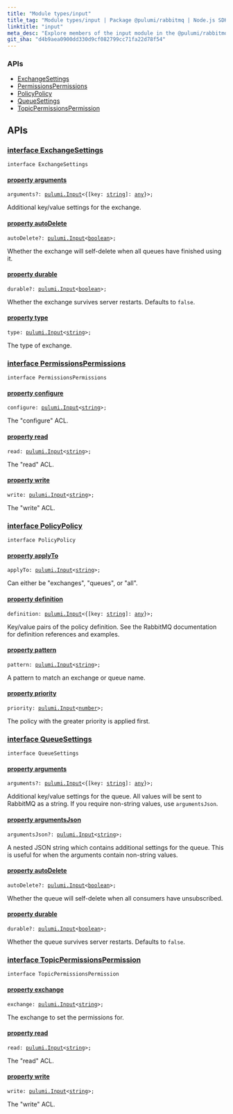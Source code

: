 ```yaml
---
title: "Module types/input"
title_tag: "Module types/input | Package @pulumi/rabbitmq | Node.js SDK"
linktitle: "input"
meta_desc: "Explore members of the input module in the @pulumi/rabbitmq package."
git_sha: "d4b9aea0900dd330d9cf082799cc71fa22d78f54"
---
```


<!-- WARNING: this page was generated by a tool. Do not edit it by hand. -->
<!-- To change it, please see https://github.com/pulumi/docs/tree/master/tools/tscdocgen. -->






<h3>APIs</h3>
<ul class="api">
    <li><a href="#ExchangeSettings"><span class="symbol api"></span>ExchangeSettings</a></li>
    <li><a href="#PermissionsPermissions"><span class="symbol api"></span>PermissionsPermissions</a></li>
    <li><a href="#PolicyPolicy"><span class="symbol api"></span>PolicyPolicy</a></li>
    <li><a href="#QueueSettings"><span class="symbol api"></span>QueueSettings</a></li>
    <li><a href="#TopicPermissionsPermission"><span class="symbol api"></span>TopicPermissionsPermission</a></li>
</ul>




<h2 id="apis">APIs</h2>
<h3 class="pdoc-module-header" id="ExchangeSettings" data-link-title="ExchangeSettings">
    <a href="https://github.com/pulumi/pulumi-rabbitmq/blob/{{< param git_sha >}}/sdk/nodejs/types/input.ts#L7">
        interface <strong>ExchangeSettings</strong>
    </a>
</h3>

<pre class="highlight"><code><span class='kr'>interface</span> <span class='nx'>ExchangeSettings</span></code></pre>
<h4 class="pdoc-member-header" id="ExchangeSettings-arguments">
<a class="pdoc-child-name" href="https://github.com/pulumi/pulumi-rabbitmq/blob/{{< param git_sha >}}/sdk/nodejs/types/input.ts#L11">property <b>arguments</b></a>
</h4>

<pre class="highlight"><code><span class='kd'></span>arguments?: <a href='/docs/reference/pkg/nodejs/pulumi/pulumi/#Input'>pulumi.Input</a>&lt;{[key: <span class='kd'><a href='https://developer.mozilla.org/en-US/docs/Web/JavaScript/Reference/Global_Objects/String'>string</a></span>]: <span class='kd'><a href='https://www.typescriptlang.org/docs/handbook/basic-types.html#any'>any</a></span>}&gt;;</code></pre>

Additional key/value settings for the exchange.

<h4 class="pdoc-member-header" id="ExchangeSettings-autoDelete">
<a class="pdoc-child-name" href="https://github.com/pulumi/pulumi-rabbitmq/blob/{{< param git_sha >}}/sdk/nodejs/types/input.ts#L16">property <b>autoDelete</b></a>
</h4>

<pre class="highlight"><code><span class='kd'></span>autoDelete?: <a href='/docs/reference/pkg/nodejs/pulumi/pulumi/#Input'>pulumi.Input</a>&lt;<span class='kd'><a href='https://developer.mozilla.org/en-US/docs/Web/JavaScript/Reference/Global_Objects/Boolean'>boolean</a></span>&gt;;</code></pre>

Whether the exchange will self-delete when all
queues have finished using it.

<h4 class="pdoc-member-header" id="ExchangeSettings-durable">
<a class="pdoc-child-name" href="https://github.com/pulumi/pulumi-rabbitmq/blob/{{< param git_sha >}}/sdk/nodejs/types/input.ts#L21">property <b>durable</b></a>
</h4>

<pre class="highlight"><code><span class='kd'></span>durable?: <a href='/docs/reference/pkg/nodejs/pulumi/pulumi/#Input'>pulumi.Input</a>&lt;<span class='kd'><a href='https://developer.mozilla.org/en-US/docs/Web/JavaScript/Reference/Global_Objects/Boolean'>boolean</a></span>&gt;;</code></pre>

Whether the exchange survives server restarts.
Defaults to `false`.

<h4 class="pdoc-member-header" id="ExchangeSettings-type">
<a class="pdoc-child-name" href="https://github.com/pulumi/pulumi-rabbitmq/blob/{{< param git_sha >}}/sdk/nodejs/types/input.ts#L25">property <b>type</b></a>
</h4>

<pre class="highlight"><code><span class='kd'></span>type: <a href='/docs/reference/pkg/nodejs/pulumi/pulumi/#Input'>pulumi.Input</a>&lt;<span class='kd'><a href='https://developer.mozilla.org/en-US/docs/Web/JavaScript/Reference/Global_Objects/String'>string</a></span>&gt;;</code></pre>

The type of exchange.

<h3 class="pdoc-module-header" id="PermissionsPermissions" data-link-title="PermissionsPermissions">
    <a href="https://github.com/pulumi/pulumi-rabbitmq/blob/{{< param git_sha >}}/sdk/nodejs/types/input.ts#L28">
        interface <strong>PermissionsPermissions</strong>
    </a>
</h3>

<pre class="highlight"><code><span class='kr'>interface</span> <span class='nx'>PermissionsPermissions</span></code></pre>
<h4 class="pdoc-member-header" id="PermissionsPermissions-configure">
<a class="pdoc-child-name" href="https://github.com/pulumi/pulumi-rabbitmq/blob/{{< param git_sha >}}/sdk/nodejs/types/input.ts#L32">property <b>configure</b></a>
</h4>

<pre class="highlight"><code><span class='kd'></span>configure: <a href='/docs/reference/pkg/nodejs/pulumi/pulumi/#Input'>pulumi.Input</a>&lt;<span class='kd'><a href='https://developer.mozilla.org/en-US/docs/Web/JavaScript/Reference/Global_Objects/String'>string</a></span>&gt;;</code></pre>

The "configure" ACL.

<h4 class="pdoc-member-header" id="PermissionsPermissions-read">
<a class="pdoc-child-name" href="https://github.com/pulumi/pulumi-rabbitmq/blob/{{< param git_sha >}}/sdk/nodejs/types/input.ts#L36">property <b>read</b></a>
</h4>

<pre class="highlight"><code><span class='kd'></span>read: <a href='/docs/reference/pkg/nodejs/pulumi/pulumi/#Input'>pulumi.Input</a>&lt;<span class='kd'><a href='https://developer.mozilla.org/en-US/docs/Web/JavaScript/Reference/Global_Objects/String'>string</a></span>&gt;;</code></pre>

The "read" ACL.

<h4 class="pdoc-member-header" id="PermissionsPermissions-write">
<a class="pdoc-child-name" href="https://github.com/pulumi/pulumi-rabbitmq/blob/{{< param git_sha >}}/sdk/nodejs/types/input.ts#L40">property <b>write</b></a>
</h4>

<pre class="highlight"><code><span class='kd'></span>write: <a href='/docs/reference/pkg/nodejs/pulumi/pulumi/#Input'>pulumi.Input</a>&lt;<span class='kd'><a href='https://developer.mozilla.org/en-US/docs/Web/JavaScript/Reference/Global_Objects/String'>string</a></span>&gt;;</code></pre>

The "write" ACL.

<h3 class="pdoc-module-header" id="PolicyPolicy" data-link-title="PolicyPolicy">
    <a href="https://github.com/pulumi/pulumi-rabbitmq/blob/{{< param git_sha >}}/sdk/nodejs/types/input.ts#L43">
        interface <strong>PolicyPolicy</strong>
    </a>
</h3>

<pre class="highlight"><code><span class='kr'>interface</span> <span class='nx'>PolicyPolicy</span></code></pre>
<h4 class="pdoc-member-header" id="PolicyPolicy-applyTo">
<a class="pdoc-child-name" href="https://github.com/pulumi/pulumi-rabbitmq/blob/{{< param git_sha >}}/sdk/nodejs/types/input.ts#L47">property <b>applyTo</b></a>
</h4>

<pre class="highlight"><code><span class='kd'></span>applyTo: <a href='/docs/reference/pkg/nodejs/pulumi/pulumi/#Input'>pulumi.Input</a>&lt;<span class='kd'><a href='https://developer.mozilla.org/en-US/docs/Web/JavaScript/Reference/Global_Objects/String'>string</a></span>&gt;;</code></pre>

Can either be "exchanges", "queues", or "all".

<h4 class="pdoc-member-header" id="PolicyPolicy-definition">
<a class="pdoc-child-name" href="https://github.com/pulumi/pulumi-rabbitmq/blob/{{< param git_sha >}}/sdk/nodejs/types/input.ts#L52">property <b>definition</b></a>
</h4>

<pre class="highlight"><code><span class='kd'></span>definition: <a href='/docs/reference/pkg/nodejs/pulumi/pulumi/#Input'>pulumi.Input</a>&lt;{[key: <span class='kd'><a href='https://developer.mozilla.org/en-US/docs/Web/JavaScript/Reference/Global_Objects/String'>string</a></span>]: <span class='kd'><a href='https://www.typescriptlang.org/docs/handbook/basic-types.html#any'>any</a></span>}&gt;;</code></pre>

Key/value pairs of the policy definition. See the
RabbitMQ documentation for definition references and examples.

<h4 class="pdoc-member-header" id="PolicyPolicy-pattern">
<a class="pdoc-child-name" href="https://github.com/pulumi/pulumi-rabbitmq/blob/{{< param git_sha >}}/sdk/nodejs/types/input.ts#L56">property <b>pattern</b></a>
</h4>

<pre class="highlight"><code><span class='kd'></span>pattern: <a href='/docs/reference/pkg/nodejs/pulumi/pulumi/#Input'>pulumi.Input</a>&lt;<span class='kd'><a href='https://developer.mozilla.org/en-US/docs/Web/JavaScript/Reference/Global_Objects/String'>string</a></span>&gt;;</code></pre>

A pattern to match an exchange or queue name.

<h4 class="pdoc-member-header" id="PolicyPolicy-priority">
<a class="pdoc-child-name" href="https://github.com/pulumi/pulumi-rabbitmq/blob/{{< param git_sha >}}/sdk/nodejs/types/input.ts#L60">property <b>priority</b></a>
</h4>

<pre class="highlight"><code><span class='kd'></span>priority: <a href='/docs/reference/pkg/nodejs/pulumi/pulumi/#Input'>pulumi.Input</a>&lt;<span class='kd'><a href='https://developer.mozilla.org/en-US/docs/Web/JavaScript/Reference/Global_Objects/Number'>number</a></span>&gt;;</code></pre>

The policy with the greater priority is applied first.

<h3 class="pdoc-module-header" id="QueueSettings" data-link-title="QueueSettings">
    <a href="https://github.com/pulumi/pulumi-rabbitmq/blob/{{< param git_sha >}}/sdk/nodejs/types/input.ts#L63">
        interface <strong>QueueSettings</strong>
    </a>
</h3>

<pre class="highlight"><code><span class='kr'>interface</span> <span class='nx'>QueueSettings</span></code></pre>
<h4 class="pdoc-member-header" id="QueueSettings-arguments">
<a class="pdoc-child-name" href="https://github.com/pulumi/pulumi-rabbitmq/blob/{{< param git_sha >}}/sdk/nodejs/types/input.ts#L69">property <b>arguments</b></a>
</h4>

<pre class="highlight"><code><span class='kd'></span>arguments?: <a href='/docs/reference/pkg/nodejs/pulumi/pulumi/#Input'>pulumi.Input</a>&lt;{[key: <span class='kd'><a href='https://developer.mozilla.org/en-US/docs/Web/JavaScript/Reference/Global_Objects/String'>string</a></span>]: <span class='kd'><a href='https://www.typescriptlang.org/docs/handbook/basic-types.html#any'>any</a></span>}&gt;;</code></pre>

Additional key/value settings for the queue.
All values will be sent to RabbitMQ as a string. If you require non-string
values, use `argumentsJson`.

<h4 class="pdoc-member-header" id="QueueSettings-argumentsJson">
<a class="pdoc-child-name" href="https://github.com/pulumi/pulumi-rabbitmq/blob/{{< param git_sha >}}/sdk/nodejs/types/input.ts#L75">property <b>argumentsJson</b></a>
</h4>

<pre class="highlight"><code><span class='kd'></span>argumentsJson?: <a href='/docs/reference/pkg/nodejs/pulumi/pulumi/#Input'>pulumi.Input</a>&lt;<span class='kd'><a href='https://developer.mozilla.org/en-US/docs/Web/JavaScript/Reference/Global_Objects/String'>string</a></span>&gt;;</code></pre>

A nested JSON string which contains additional
settings for the queue. This is useful for when the arguments contain
non-string values.

<h4 class="pdoc-member-header" id="QueueSettings-autoDelete">
<a class="pdoc-child-name" href="https://github.com/pulumi/pulumi-rabbitmq/blob/{{< param git_sha >}}/sdk/nodejs/types/input.ts#L80">property <b>autoDelete</b></a>
</h4>

<pre class="highlight"><code><span class='kd'></span>autoDelete?: <a href='/docs/reference/pkg/nodejs/pulumi/pulumi/#Input'>pulumi.Input</a>&lt;<span class='kd'><a href='https://developer.mozilla.org/en-US/docs/Web/JavaScript/Reference/Global_Objects/Boolean'>boolean</a></span>&gt;;</code></pre>

Whether the queue will self-delete when all
consumers have unsubscribed.

<h4 class="pdoc-member-header" id="QueueSettings-durable">
<a class="pdoc-child-name" href="https://github.com/pulumi/pulumi-rabbitmq/blob/{{< param git_sha >}}/sdk/nodejs/types/input.ts#L85">property <b>durable</b></a>
</h4>

<pre class="highlight"><code><span class='kd'></span>durable?: <a href='/docs/reference/pkg/nodejs/pulumi/pulumi/#Input'>pulumi.Input</a>&lt;<span class='kd'><a href='https://developer.mozilla.org/en-US/docs/Web/JavaScript/Reference/Global_Objects/Boolean'>boolean</a></span>&gt;;</code></pre>

Whether the queue survives server restarts.
Defaults to `false`.

<h3 class="pdoc-module-header" id="TopicPermissionsPermission" data-link-title="TopicPermissionsPermission">
    <a href="https://github.com/pulumi/pulumi-rabbitmq/blob/{{< param git_sha >}}/sdk/nodejs/types/input.ts#L88">
        interface <strong>TopicPermissionsPermission</strong>
    </a>
</h3>

<pre class="highlight"><code><span class='kr'>interface</span> <span class='nx'>TopicPermissionsPermission</span></code></pre>
<h4 class="pdoc-member-header" id="TopicPermissionsPermission-exchange">
<a class="pdoc-child-name" href="https://github.com/pulumi/pulumi-rabbitmq/blob/{{< param git_sha >}}/sdk/nodejs/types/input.ts#L92">property <b>exchange</b></a>
</h4>

<pre class="highlight"><code><span class='kd'></span>exchange: <a href='/docs/reference/pkg/nodejs/pulumi/pulumi/#Input'>pulumi.Input</a>&lt;<span class='kd'><a href='https://developer.mozilla.org/en-US/docs/Web/JavaScript/Reference/Global_Objects/String'>string</a></span>&gt;;</code></pre>

The exchange to set the permissions for.

<h4 class="pdoc-member-header" id="TopicPermissionsPermission-read">
<a class="pdoc-child-name" href="https://github.com/pulumi/pulumi-rabbitmq/blob/{{< param git_sha >}}/sdk/nodejs/types/input.ts#L96">property <b>read</b></a>
</h4>

<pre class="highlight"><code><span class='kd'></span>read: <a href='/docs/reference/pkg/nodejs/pulumi/pulumi/#Input'>pulumi.Input</a>&lt;<span class='kd'><a href='https://developer.mozilla.org/en-US/docs/Web/JavaScript/Reference/Global_Objects/String'>string</a></span>&gt;;</code></pre>

The "read" ACL.

<h4 class="pdoc-member-header" id="TopicPermissionsPermission-write">
<a class="pdoc-child-name" href="https://github.com/pulumi/pulumi-rabbitmq/blob/{{< param git_sha >}}/sdk/nodejs/types/input.ts#L100">property <b>write</b></a>
</h4>

<pre class="highlight"><code><span class='kd'></span>write: <a href='/docs/reference/pkg/nodejs/pulumi/pulumi/#Input'>pulumi.Input</a>&lt;<span class='kd'><a href='https://developer.mozilla.org/en-US/docs/Web/JavaScript/Reference/Global_Objects/String'>string</a></span>&gt;;</code></pre>

The "write" ACL.

